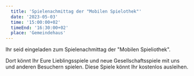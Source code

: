 ```yaml
---
  title: 'Spielenachmittag der "Mobilen Spielothek"'
  date: '2023-05-03'
  time: '15:00:00+02'
  timeEnd: '16:30:00+02'
  place: 'Gemeindehaus'
---
```


Ihr seid eingeladen zum Spielenachmittag der "Mobilen Spieliothek".

Dort könnt Ihr Eure Lieblingsspiele und neue Gesellschaftsspiele mit uns und anderen Besuchern spielen.
Diese Spiele könnt Ihr kostenlos ausleihen.
